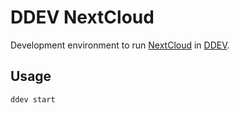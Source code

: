 # DDEV NextCloud

Development environment to run [NextCloud](https://nextcloud.com/) in [DDEV](https://ddev.com/).

## Usage

```
ddev start
```